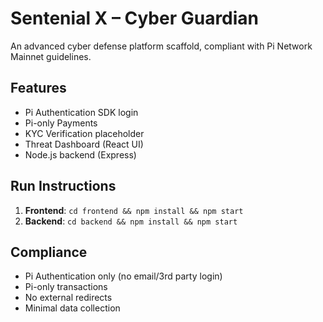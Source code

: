 # Sentenial X – Cyber Guardian

An advanced cyber defense platform scaffold, compliant with Pi Network Mainnet guidelines.

## Features
- Pi Authentication SDK login
- Pi-only Payments
- KYC Verification placeholder
- Threat Dashboard (React UI)
- Node.js backend (Express)

## Run Instructions
1. **Frontend**: `cd frontend && npm install && npm start`
2. **Backend**: `cd backend && npm install && npm start`

## Compliance
- Pi Authentication only (no email/3rd party login)
- Pi-only transactions
- No external redirects
- Minimal data collection
